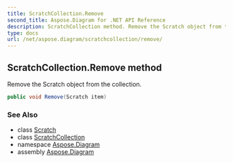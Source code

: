 ```yaml
---
title: ScratchCollection.Remove
second_title: Aspose.Diagram for .NET API Reference
description: ScratchCollection method. Remove the Scratch object from the collection
type: docs
url: /net/aspose.diagram/scratchcollection/remove/
---
```

## ScratchCollection.Remove method

Remove the Scratch object from the collection.

```csharp
public void Remove(Scratch item)
```

### See Also

* class [Scratch](../../scratch/)
* class [ScratchCollection](../)
* namespace [Aspose.Diagram](../../scratchcollection/)
* assembly [Aspose.Diagram](../../../)



